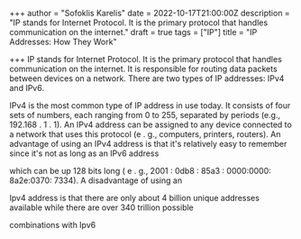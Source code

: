 +++
author = "Sofoklis Karelis"
date = 2022-10-17T21:00:00Z
description = "IP stands for Internet Protocol. It is the primary protocol that handles communication on the internet."
draft = true
tags = ["IP"]
title = "IP Addresses: How They Work"

+++
IP stands for Internet Protocol. It is the primary protocol that handles communication on the internet. It is responsible for routing data packets between devices on a network. There are two types of IP addresses: IPv4 and IPv6.

IPv4 is the most common type of IP address in use today. It consists of four sets of numbers, each ranging from 0 to 255, separated by periods (e.g., 192.168 . 1 . 1). An IPv4 address can be assigned to any device connected to a network that uses this protocol (e . g., computers, printers, routers). An advantage of using an IPv4 address is that it's relatively easy to remember since it's not as long as an IPv6 address

which can be up 128 bits long ( e . g., 2001 : 0db8 : 85a3 : 0000:0000: 8a2e:0370: 7334). A disadvantage of using an

Ipv4 address is that there are only about 4 billion unique addresses available while there are over 340 trillion possible

combinations with Ipv6